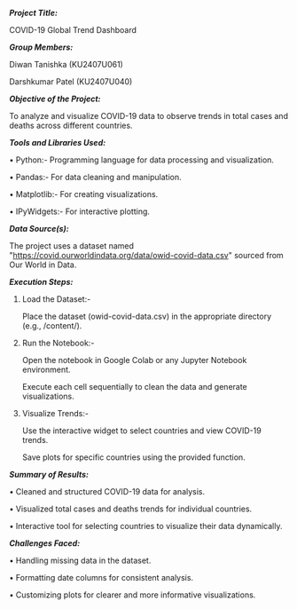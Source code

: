 _**Project Title:**_

COVID-19 Global Trend Dashboard



_**Group Members:**_

Diwan Tanishka (KU2407U061)

Darshkumar Patel (KU2407U040)



_**Objective of the Project:**_

To analyze and visualize COVID-19 data to observe trends in total cases and deaths across different countries.



_**Tools and Libraries Used:**_

• Python:- Programming language for data processing and visualization.

• Pandas:- For data cleaning and manipulation.

• Matplotlib:- For creating visualizations.

• IPyWidgets:- For interactive plotting.



_**Data Source(s):**_

The project uses a dataset named "https://covid.ourworldindata.org/data/owid-covid-data.csv" sourced from Our World in Data.



_**Execution Steps:**_

1. Load the Dataset:-

   Place the dataset (owid-covid-data.csv) in the appropriate directory (e.g., /content/).


2. Run the Notebook:-

   Open the notebook in Google Colab or any Jupyter Notebook environment.


   Execute each cell sequentially to clean the data and generate visualizations.


3. Visualize Trends:-

   Use the interactive widget to select countries and view COVID-19 trends.


   Save plots for specific countries using the provided function.
   


_**Summary of Results:**_

• Cleaned and structured COVID-19 data for analysis.

• Visualized total cases and deaths trends for individual countries.

• Interactive tool for selecting countries to visualize their data dynamically.



_**Challenges Faced:**_

• Handling missing data in the dataset.

• Formatting date columns for consistent analysis.

• Customizing plots for clearer and more informative visualizations.
